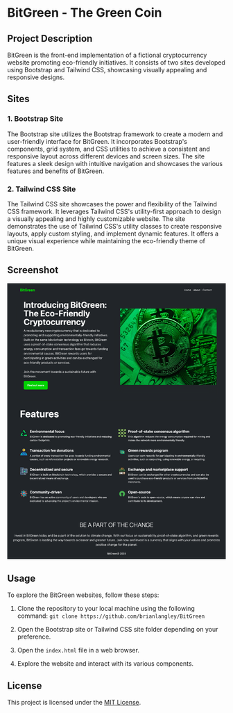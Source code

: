 # BitGreen - The Green Coin

## Project Description

BitGreen is the front-end implementation of a fictional cryptocurrency website promoting eco-friendly initiatives. It consists of two sites developed using Bootstrap and Tailwind CSS, showcasing visually appealing and responsive designs.

## Sites

### 1. Bootstrap Site

The Bootstrap site utilizes the Bootstrap framework to create a modern and user-friendly interface for BitGreen. It incorporates Bootstrap's components, grid system, and CSS utilities to achieve a consistent and responsive layout across different devices and screen sizes. The site features a sleek design with intuitive navigation and showcases the various features and benefits of BitGreen.

### 2. Tailwind CSS Site

The Tailwind CSS site showcases the power and flexibility of the Tailwind CSS framework. It leverages Tailwind CSS's utility-first approach to design a visually appealing and highly customizable website. The site demonstrates the use of Tailwind CSS's utility classes to create responsive layouts, apply custom styling, and implement dynamic features. It offers a unique visual experience while maintaining the eco-friendly theme of BitGreen.

## Screenshot

![Page](./screenshots/page.png)

## Usage

To explore the BitGreen websites, follow these steps:

1. Clone the repository to your local machine using the following command: `git clone https://github.com/brianlangley/BitGreen`

2. Open the Bootstrap site or Tailwind CSS site folder depending on your preference.

3. Open the `index.html` file in a web browser.

4. Explore the website and interact with its various components.

## License

This project is licensed under the [MIT License](LICENSE).
